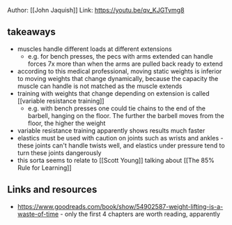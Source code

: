 Author: [[John Jaquish]]
Link: https://youtu.be/qv_KJGTvmg8

## takeaways

- muscles handle different loads at different extensions
	- e.g. for bench presses, the pecs with arms extended can handle forces 7x more than when the arms are pulled back ready to extend
- according to this medical professional, moving static weights is inferior to moving weights that change dynamically, because the capacity the muscle can handle is not matched as the muscle extends
- training with weights that change depending on extension is called [[variable resistance training]]
	- e.g. with bench presses one could tie chains to the end of the barbell, hanging on the floor. The further the barbell moves from the floor, the higher the weight
- variable resistance training apparently shows results much faster
- elastics must be used with caution on joints such as wrists and ankles - these joints can't handle twists well, and elastics under pressure tend to turn these joints dangerously
- this sorta seems to relate to [[Scott Young]] talking about [[The 85% Rule for Learning]]

## Links and resources

- https://www.goodreads.com/book/show/54902587-weight-lifting-is-a-waste-of-time - only the first 4 chapters are worth reading, apparently
